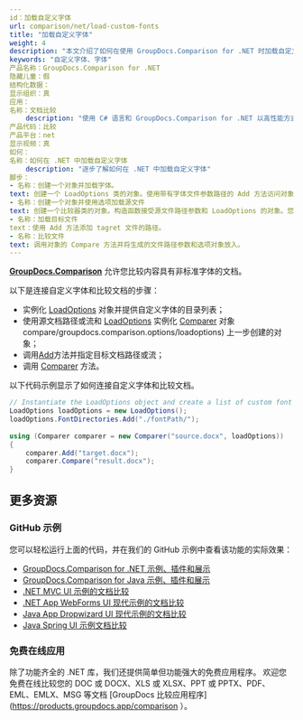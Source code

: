```yaml
---
id：加载自定义字体
url: comparison/net/load-custom-fonts
title: "加载自定义字体"
weight: 4
description: "本文介绍了如何在使用 GroupDocs.Comparison for .NET 时加载自定义字体 PDF、Word、Excel、PowerPoint 文档。"
keywords: "自定义字体、字体"
产品名称：GroupDocs.Comparison for .NET
隐藏儿童：假
结构化数据：
显示组织：真
应用：
名称：文档比较
    description: "使用 C# 语言和 GroupDocs.Comparison for .NET 以高性能方式本地比较文档"
产品代码：比较
产品平台：net
显示视频：真
如何：
名称：如何在 .NET 中加载自定义字体
    description: "逐步了解如何在 .NET 中加载自定义字体"
脚步：
- 名称：创建一个对象并加载字体。
text: 创建一个 LoadOptions 类的对象。使用带有字体文件参数路径的 Add 方法访问对象字段。
- 名称：创建一个对象并使用选项加载源文件
text: 创建一个比较器类的对象。构造函数接受源文件路径参数和 LoadOptions 的对象。您可以根据需要指定绝对或相对文件路径。
- 名称：加载目标文件
text：使用 Add 方法添加 tagret 文件的路径。
- 名称：比较文件
text: 调用对象的 Compare 方法并将生成的文件路径参数和选项对象放入。
---
```

[**GroupDocs.Comparison**](https://products.groupdocs.com/comparison/net) 允许您比较内容具有非标准字体的文档。

以下是连接自定义字体和比较文档的步骤：

* 实例化 [LoadOptions](https://apireference.groupdocs.com/net/comparison/groupdocs.comparison.options/loadoptions) 对象并提供自定义字体的目录列表；
* 使用源文档路径或流和 [LoadOptions](https://apireference.groupdocs.com/net/) 实例化 [Comparer](https://apireference.groupdocs.com/net/comparison/groupdocs.comparison/comparer) 对象compare/groupdocs.comparison.options/loadoptions) 上一步创建的对象；
* 调用[Add](https://apireference.groupdocs.com/net/comparison/groupdocs.comparison/comparer/methods/add/index)方法并指定目标文档路径或流；
* 调用 [Comparer](https://apireference.groupdocs.com/net/comparison/groupdocs.comparison/comparer) 方法。

以下代码示例显示了如何连接自定义字体和比较文档。

```csharp
// Instantiate the LoadOptions object and create a list of custom font directories.
LoadOptions loadOptions = new LoadOptions();
loadOptions.FontDirectories.Add("./fontPath/");
 
using (Comparer comparer = new Comparer("source.docx", loadOptions))
{
    comparer.Add("target.docx");
    comparer.Compare("result.docx");
}
```

## 更多资源
### GitHub 示例
您可以轻松运行上面的代码，并在我们的 GitHub 示例中查看该功能的实际效果：
* [GroupDocs.Comparison for .NET 示例、插件和展示](https://github.com/groupdocs-comparison/GroupDocs.Comparison-for-.NET)
* [GroupDocs.Comparison for Java 示例、插件和展示](https://github.com/groupdocs-comparison/GroupDocs.Comparison-for-Java)
* [.NET MVC UI 示例的文档比较](https://github.com/groupdocs-comparison/GroupDocs.Comparison-for-.NET-MVC)
* [.NET App WebForms UI 现代示例的文档比较](https://github.com/groupdocs-comparison/GroupDocs.Comparison-for-.NET-WebForms)
* [Java App Dropwizard UI 现代示例的文档比较](https://github.com/groupdocs-comparison/GroupDocs.Comparison-for-Java-Dropwizard)
* [Java Spring UI 示例文档比较](https://github.com/groupdocs-comparison/GroupDocs.Comparison-for-Java-Spring)
    

### 免费在线应用
除了功能齐全的 .NET 库，我们还提供简单但功能强大的免费应用程序。
欢迎您免费在线比较您的 DOC 或 DOCX、XLS 或 XLSX、PPT 或 PPTX、PDF、EML、EMLX、MSG 等文档 [GroupDocs 比较应用程序](https://products.groupdocs.app/comparison ）。


